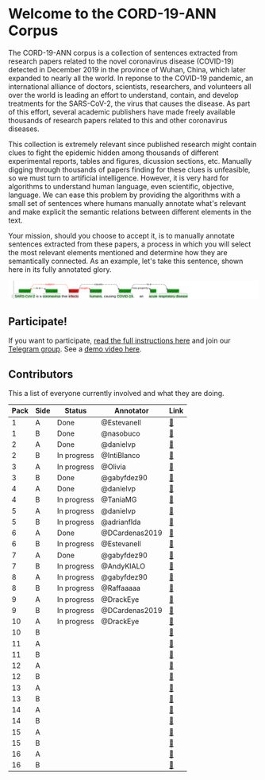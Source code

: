 # Welcome to the CORD-19-ANN Corpus

The CORD-19-ANN corpus is a collection of sentences extracted from research papers related to the novel coronavirus disease (COVID-19) detected in December 2019 in the province of Wuhan, China, which later expanded to nearly all the world. In reponse to the COVID-19 pandemic, an international alliance of doctors, scientists, researchers, and volunteers all over the world is leading an effort to understand, contain, and develop treatments for the SARS-CoV-2, the virus that causes the disease. As part of this effort, several academic publishers have made freely available thousands of research papers related to this and other coronavirus diseases.

This collection is extremely relevant since published research might contain clues to fight the epidemic hidden among thousands of different experimental reports, tables and figures, dicussion sections, etc. Manually digging through thousands of papers finding for these clues is unfeasible, so we must turn to artificial intelligence. However, it is very hard for algorithms to understand human language, even scientific, objective, language. We can ease this problem by providing the algorithms with a small set of sentences where humans manually annotate what's relevant and make explicit the semantic relations between different elements in the text.

Your mission, should you choose to accept it, is to manually annotate sentences extracted from these papers, a process in which you will select the most relevant elements mentioned and determine how they are semantically connected. As an example, let's take this sentence, shown here in its fully annotated glory.

![](docs/img1.png)

## Participate!

If you want to participate, [read the full instructions here](docs/instructions.md) and join our [Telegram group](https://t.me/cord19).
See a [demo video here](https://github.com/matcom/cord19-ann/raw/master/docs/demo.mp4).

## Contributors

This a list of everyone currently involved and what they are doing.

| **Pack** | **Side** | **Status**  | **Annotator**  | **Link** |
|----------|----------|-------------|----------------|----------|
|      1   | A        | Done        | @Estevanell    | [🔗](http://ssh.apiad.net:8080/#/cord19/packs/pack01/first/pack01-first) |
|      1   | B        | Done        | @nasobuco      | [🔗](http://ssh.apiad.net:8080/#/cord19/packs/pack01/second/pack01-second) |
|      2   | A        | Done        | @danielvp      | [🔗](http://ssh.apiad.net:8080/#/cord19/packs/pack02/first/pack02-first) |
|      2   | B        | In progress | @IntiBlanco    | [🔗](http://ssh.apiad.net:8080/#/cord19/packs/pack02/second/pack02-second) |
|      3   | A        | In progress | @Olivia        | [🔗](http://ssh.apiad.net:8080/#/cord19/packs/pack03/first/pack03-first) |
|      3   | B        | Done        | @gabyfdez90    | [🔗](http://ssh.apiad.net:8080/#/cord19/packs/pack03/second/pack03-second) |
|      4   | A        | Done        | @danielvp      | [🔗](http://ssh.apiad.net:8080/#/cord19/packs/pack04/first/pack04-first) |
|      4   | B        | In progress | @TaniaMG       | [🔗](http://ssh.apiad.net:8080/#/cord19/packs/pack04/second/pack04-second) |
|      5   | A        | In progress | @danielvp      | [🔗](http://ssh.apiad.net:8080/#/cord19/packs/pack05/first/pack05-first) |
|      5   | B        | In progress | @adrianflda    | [🔗](http://ssh.apiad.net:8080/#/cord19/packs/pack05/second/pack05-second) |
|      6   | A        | Done        | @DCardenas2019 | [🔗](http://ssh.apiad.net:8080/#/cord19/packs/pack06/first/pack06-first) |
|      6   | B        | In progress | @Estevanell    | [🔗](http://ssh.apiad.net:8080/#/cord19/packs/pack06/second/pack06-second) |
|      7   | A        | Done        | @gabyfdez90    | [🔗](http://ssh.apiad.net:8080/#/cord19/packs/pack07/first/pack07-first) |
|      7   | B        | In progress | @AndyKIALO     | [🔗](http://ssh.apiad.net:8080/#/cord19/packs/pack07/second/pack07-second) |
|      8   | A        | In progress | @gabyfdez90    | [🔗](http://ssh.apiad.net:8080/#/cord19/packs/pack08/first/pack08-first) |
|      8   | B        | In progress | @Raffaaaaa     | [🔗](http://ssh.apiad.net:8080/#/cord19/packs/pack08/second/pack08-second) |
|      9   | A        | In progress | @DrackEye      | [🔗](http://ssh.apiad.net:8080/#/cord19/packs/pack09/first/pack09-first) |
|      9   | B        | In progress | @DCardenas2019 | [🔗](http://ssh.apiad.net:8080/#/cord19/packs/pack09/second/pack09-second) |
|     10   | A        | In progress | @DrackEye      | [🔗](http://ssh.apiad.net:8080/#/cord19/packs/pack10/first/pack10-first) |
|     10   | B        |             |                | [🔗](http://ssh.apiad.net:8080/#/cord19/packs/pack10/second/pack10-second) |
|     11   | A        |             |                | [🔗](http://ssh.apiad.net:8080/#/cord19/packs/pack11/first/pack11-first) |
|     11   | B        |             |                | [🔗](http://ssh.apiad.net:8080/#/cord19/packs/pack11/second/pack11-second) |
|     12   | A        |             |                | [🔗](http://ssh.apiad.net:8080/#/cord19/packs/pack12/first/pack12-first) |
|     12   | B        |             |                | [🔗](http://ssh.apiad.net:8080/#/cord19/packs/pack12/second/pack12-second) |
|     13   | A        |             |                | [🔗](http://ssh.apiad.net:8080/#/cord19/packs/pack13/first/pack13-first) |
|     13   | B        |             |                | [🔗](http://ssh.apiad.net:8080/#/cord19/packs/pack13/second/pack13-second) |
|     14   | A        |             |                | [🔗](http://ssh.apiad.net:8080/#/cord19/packs/pack14/first/pack14-first) |
|     14   | B        |             |                | [🔗](http://ssh.apiad.net:8080/#/cord19/packs/pack14/second/pack14-second) |
|     15   | A        |             |                | [🔗](http://ssh.apiad.net:8080/#/cord19/packs/pack15/first/pack15-first) |
|     15   | B        |             |                | [🔗](http://ssh.apiad.net:8080/#/cord19/packs/pack15/second/pack15-second) |
|     16   | A        |             |                | [🔗](http://ssh.apiad.net:8080/#/cord19/packs/pack16/first/pack16-first) |
|     16   | B        |             |                | [🔗](http://ssh.apiad.net:8080/#/cord19/packs/pack16/second/pack16-second) |
